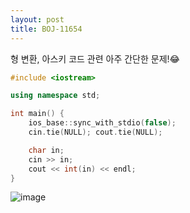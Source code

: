 ```yaml
---
layout: post
title: BOJ-11654
---
```


형 변환, 아스키 코드 관련 아주 간단한 문제!😂

``` cpp
#include <iostream>

using namespace std;

int main() {
    ios_base::sync_with_stdio(false);
    cin.tie(NULL); cout.tie(NULL);

    char in;
    cin >> in;
    cout << int(in) << endl;    
}
```
![image](https://user-images.githubusercontent.com/37402072/130836786-c0cdbeaa-8ec0-4c8c-ac71-70da5b9a178c.png)
